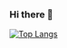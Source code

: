 ### Hi there 👋
[![Top Langs](https://github-readme-stats.vercel.app/api/top-langs/?efefew=anuraghazra&layout=compact)](https://github.com/efefew/github-readme-stats)
<!--
**efefew/efefew** is a ✨ _special_ ✨ repository because its `README.md` (this file) appears on your GitHub profile.

Here are some ideas to get you started:

- 🔭 I’m currently working on ...
- 🌱 I’m currently learning ...
- 👯 I’m looking to collaborate on ...
- 🤔 I’m looking for help with ...
- 💬 Ask me about ...
- 📫 How to reach me: ...
- 😄 Pronouns: ...
- ⚡ Fun fact: ...
-->
